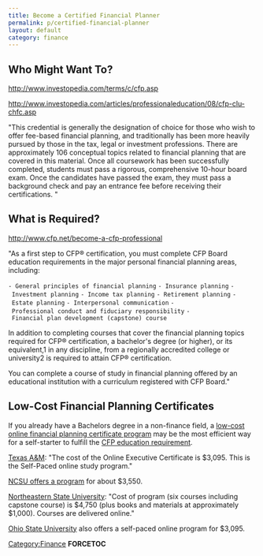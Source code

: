 ```yaml
---
title: Become a Certified Financial Planner
permalink: p/certified-financial-planner
layout: default
category: finance
---
```


Who Might Want To?
------------------

<http://www.investopedia.com/terms/c/cfp.asp>

<http://www.investopedia.com/articles/professionaleducation/08/cfp-clu-chfc.asp>

"This credential is generally the designation of choice for those who wish to offer fee-based financial planning, and traditionally has been more heavily pursued by those in the tax, legal or investment professions. There are approximately 106 conceptual topics related to financial planning that are covered in this material. Once all coursework has been successfully completed, students must pass a rigorous, comprehensive 10-hour board exam. Once the candidates have passed the exam, they must pass a background check and pay an entrance fee before receiving their certifications. "

What is Required?
-----------------

<http://www.cfp.net/become-a-cfp-professional>

"As a first step to CFP® certification, you must complete CFP Board education requirements in the major personal financial planning areas, including:

`- General principles of financial planning`
`- Insurance planning`
`- Investment planning`
`- Income tax planning`
`- Retirement planning`
`- Estate planning`
`- Interpersonal communication`
`- Professional conduct and fiduciary responsibility`
`- Financial plan development (capstone) course`

In addition to completing courses that cover the financial planning topics required for CFP® certification, a bachelor's degree (or higher), or its equivalent,1 in any discipline, from a regionally accredited college or university2 is required to attain CFP® certification.

You can complete a course of study in financial planning offered by an educational institution with a curriculum registered with CFP Board."

Low-Cost Financial Planning Certificates
----------------------------------------

If you already have a Bachelors degree in a non-finance field, a [low-cost online financial planning certificate program](http://www.cfp.net/become-a-cfp-professional/find-an-education-program) may be the most efficient way for a self-starter to fulfill the [CFP education requirement](http://www.cfp.net/become-a-cfp-professional/cfp-certification-requirements/education-requirement).

[Texas A&M](http://www.tamuc.edu/facultyStaffServices/trainingDevelopment/centerForProfessionalDevelopment/financialPlanning/default.aspx): "The cost of the Online Executive Certificate is $3,095. This is the Self-Paced online study program."

[NCSU offers a program](http://ncsu.financialplannerprogram.com/) for about $3,550.

[Northeastern State University](http://academics.nsuok.edu/continuingeducation/ProfessionalDevelopment/FinancialPlanningCertificate.aspx): "Cost of program (six courses including capstone course) is $4,750 (plus books and materials at approximately $1,000). Courses are delivered online."

[Ohio State University](http://osu.course-central.com/info/program/why-this-program.html) also offers a self-paced online program for $3,095.

[Category:Finance](/Category:Finance "wikilink") __FORCETOC__
